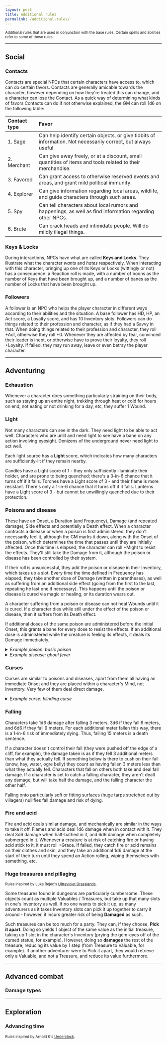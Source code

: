 ```yaml
---
layout: post
title: Additional rules
permalink: /additional-rules/
---
```

<small>Additional rules that are used in conjunction with the base rules. Certain spells and abilities refer to some of these rules.</small>

***
## Social

### Contacts
Contacts are special NPCs that certain characters have access to, which can do certain favors. Contacts are generally amicable towards the character, however depending on how they're treated this can change, and a character can lose the Contact. As a quick way of determining what kinds of favors Contacts can do if not otherwise explained, the GM can roll 1d6 on the following table:

| Contact type | Favor |
|:-------------|:------|
| 1. Sage      | Can help identify certain objects, or give tidbits of information. Not necessarily correct, but always useful. |
| 2. Merchant  | Can give away freely, or at a discount, small quantities of items and tools related to their merchandise.      |
| 3. Favored   | Can grant access to otherwise reserved events and areas, and grant mild political immunity.                    |
| 4. Explorer  | Can give information regarding local areas, wildlife, and guide characters through such areas.                 |
| 5. Spy       | Can tell characters about local rumors and happenings, as well as find information regarding other NPCs.       |
| 6. Brute     | Can crack heads and intimidate people. Will do mildly illegal things.                                          |

### Keys & Locks
During interactions, NPCs have what are called <b>Keys and Locks</b>. They illustrate what the character <i>wants</i> and <i>hates</i> respectively. When interacting with this character, bringing up one of its Keys or Locks (wittingly or not) has a consequence: a Reaction roll is made, with a number of boons as the number of Keys that have been brought up, and a number of banes as the number of Locks that have been brought up.

### Followers
A follower is an NPC who helps the player character in different ways according to their abilities and the situation. A base follower has HD, HP, an Act score, a Loyalty score, and has 10 Inventory slots. Followers can do things related to their profession and character, as if they had a Savvy in that. When doing things related to their profession and character, they roll +Act, otherwise they roll +0. Whenever they are affected by fear, convinced their leader is inept, or otherwise have to prove their loyalty, they roll +Loyalty. If failed, they may run away, leave or even betray the player character.

***
## Adventuring

### Exhaustion
Whenever a character does something particularly straining on their body, such as staying up an entire night, trekking through heat or cold for hours on end, not eating or not drinking for a day, etc, they suffer 1 Wound. 

### Light
Not many characters can see in the dark. They need light to be able to act well. Characters who are unlit and need light to see have a bane on any action involving eyesight. Denizens of the underground never need light to act well.

Each light source has a <b>Light</b> score, which indicates how many characters are sufficiently-lit if they remain nearby.

Candles have a Light score of 1 - they only sufficiently illuminate their holder, and are prone to being quenched; there's a 3-in-6 chance that it turns off if it falls.
Torches have a Light score of 3 - and their flame is more resistant. There's only a 1-in-6 chance that it turns off if it falls.
Lanterns have a Light score of 3 - but cannot be unwillingly quenched due to their protection.

### Poisons and disease
These have an Onset, a Duration (and Frequency), Damage (and repeated damage), Side effects and potentially a Death effect. When a character contracts a disease or when a poison is first administered, they don't necessarily feel it, although the GM marks it down, along with the Onset of the poison, which determines the time that passes until they are initially affected. Once this time is elapsed, the character can roll +Might to resist the effects. They'll still take the Damage from it, although the poison or disease has been controlled by their system.

If their roll is unsuccessful, they add the poison or disease in their Inventory, which takes up a slot. Every time the time defined in Frequency has elapsed, they take another dose of Damage (written in parentheses), as well as suffering from an additional side effect (going from the first to the last, repeating he last one if necessary). This happens until the poison or disease is cured via magic or healing, or its duration wears out.

A character suffering from a poison or disease can not heal Wounds until it is cured. If a character dies while still under the effect of the poison or disease, then it suffers from its Death effect.

If additional doses of the same poison are administered before the initial Onset, this grants a bane for every dose to resist the effects. If an additional dose is administered while the creature is feeling its effects, it deals its Damage immediately.

<details markdown="1">
<summary><i>Example poison: basic poison</i></summary>
<b>O:</b> Immediate <b>D:</b> 10 minutes (1 minute) <b>Damage:</b> 1d6 (1)

<b>Side effects:</b>
1.  A burning sensation in the eyes and mouth and around the administered area.
</details>

<details markdown="1">
<summary><i>Example disease: ghoul fever</i></summary>
<b>O:</b> 1 hour <b>D:</b> 1 week (1 day) <b>Damage:</b> 1 Wound (1 Wound)

<b>Side effects:</b>
1.  Sullen, yellow eyes, coughing.
2.  Nothing.
3.  Aversion to non-meat foods. Any such food, if ingested, will be thrown up. From this point onwards, the Death effect is activated.
4.  Skin becomes pale and nearly translucent. Blood takes a purplish hue.
5.  Aversion to meat that doesn't belong to members of their own species. If no such meat exists, rotting meat works.

<b>Death effect:</b> If the character has suffered from the 3rd side effect at least, the character's Soul is destroyed, with only the Flesh soul remaining, and becomes an NPC Ghoul. 

</details>

### Curses
Curses are similar to poisons and diseases, apart from them all having an immediate Onset and they are placed within a character's Mind, not Inventory. Very few of them deal direct damage. 

<details markdown="1">
<summary><i>Example curse: blinding curse</i></summary>
D:</b> permanent (1 week)

<b>Side effects:</b>
1.  Vision becomes unfocused. Very far and very close objects are undefined.
2.  Vision becomes spotty. 1 bane on every action relying solely on sight, such as reading or investigating for physical clues.
3.  Vision becomes monochromatic. Impossible to differentiate between colors.
4.  Character is blind.
</details>

### Falling
Characters take 1d6 damage after falling 3 meters, 3d6 if they fall 6 meters, and 6d6 if they fall 9 meters. For each additional meter fallen this way, there is a 1-in-6 risk of immediately dying. Thus, falling 15 meters is a death sentence.

If a character doesn't control their fall (they were pushed off the edge of a cliff, for example), the damage taken is as if they fell 3 additional meters than what they actually fell. If something below is there to cushion their fall (snow, hay, water, ogre belly) they count as having fallen 3 meters less than what they actually fell. Characters that fall on others both take and deal fall damage. If a character is set to catch a falling character, they aren't dealt any damage, but will take half the damage, and the falling character the other half.

Falling onto particularly soft or fitting surfaces (huge tarps stretched out by villagers) nullifies fall damage and risk of dying.

### Fire and acid
Fire and acid deals similar damage, and mechanically are similar in the ways to take it off. Flames and acid deal 1d6 damage when in contact with it. They deal 3d6 damage when half-bathed in it, and 6d6 damage when completely submerged in it. Whenever a creature is at risk of catching fire or having acid stick to it, it must roll +Grace. If failed, they catch fire or acid remains on their clothes and skin, and they take an additional 1d6 damage at the start of their turn until they spend an Action rolling, wiping themselves with something, etc.

### Huge treasures and pillaging
<small>Rules inspired by Luka Rejec's [Ultraviolet Grasslands](https://www.drivethrurpg.com/product/241606/The-Ultraviolet-Grasslands--Free-Introduction).</small>

Some treasures found in dungeons are particularly cumbersome. These objects count as multiple Valuables / Treasures, but take up that many slots in one's Inventory as well. If no one wants to pick it up, as many adventurers as it takes Inventory slots can pick it up together to carry it around - however, it incurs greater risk of being <b>Damaged</b> as such.

Such treasures can be too much for a party. They can, if they choose, <b>Pick it apart</b>. Doing so yields 1 object of the same value as the initial treasure, taking up 1 slot in the character's Inventory (prying the gem-eyes off of the cursed statue, for example). However, doing so <b>damages</b> the rest of the treasure, reducing its value by 1 step (from Treasure to Valuable, for example). If another adventurer were to Pick it apart, they would retrieve only a Valuable, and not a Treasure, and reduce its value furthermore.

***
## Advanced combat

### Damage types

***
## Exploration

### Advancing time
<small>Rules inspired by Arnold K's [Underclock](https://goblinpunch.blogspot.com/2023/04/the-underclock-fixing-random-encounter.html).</small>
